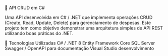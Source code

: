 🧩 API CRUD em C#

Uma API desenvolvida em C# / .NET que implementa operações CRUD (Create, Read, Update, Delete) para gerenciamento de despesas.
Este projeto tem como objetivo demonstrar uma arquitetura simples de API REST utilizando boas práticas do .NET.

🚀 Tecnologias Utilizadas
C# / .NET 8
Entity Framework Core
SQL Server
Swagger / OpenAPI para documentação
Visual Studio desenvolvimento
